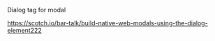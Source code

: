 Dialog tag for modal

https://scotch.io/bar-talk/build-native-web-modals-using-the-dialog-element222

